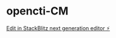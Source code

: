 # opencti-CM

[Edit in StackBlitz next generation editor ⚡️](https://stackblitz.com/~/github.com/opensecai/opencti-CM)